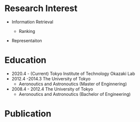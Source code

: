 # Research Interest
- Information Retrieval
  - Ranking

- Representaiton

# Education
- 2020.4 - (Current) Tokyo Institute of Technology Okazaki Lab
- 2012.4 -2014.3 The University of Tokyo
  - Aeronoutics and Astronoutics (Master of Enginnering)
- 2008.4 - 2012.4 The University of Tokyo
  - Aeronoutics and Astronoutics (Bachelor of Engineering)

# Publication


